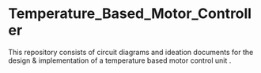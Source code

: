 # Temperature_Based_Motor_Controller
This repository consists of circuit diagrams and ideation documents for the design &amp; implementation of a temperature based motor control unit .
